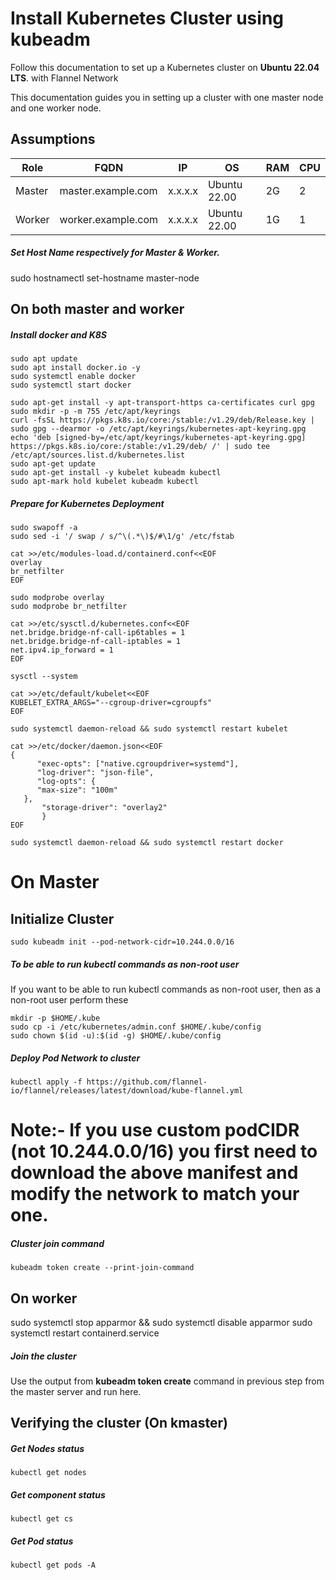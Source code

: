 # Install Kubernetes Cluster using kubeadm
Follow this documentation to set up a Kubernetes cluster on __Ubuntu 22.04 LTS__. with Flannel Network

This documentation guides you in setting up a cluster with one master node and one worker node.

## Assumptions
|Role|FQDN|IP|OS|RAM|CPU|
|----|----|----|----|----|----|
|Master|master.example.com|x.x.x.x|Ubuntu 22.00|2G|2|
|Worker|worker.example.com|x.x.x.x|Ubuntu 22.00|1G|1|

##### Set Host Name respectively for Master & Worker.
sudo hostnamectl set-hostname master-node

## On both master and worker
##### Install docker and K8S
```
sudo apt update
sudo apt install docker.io -y
sudo systemctl enable docker
sudo systemctl start docker
```
```
sudo apt-get install -y apt-transport-https ca-certificates curl gpg
sudo mkdir -p -m 755 /etc/apt/keyrings
curl -fsSL https://pkgs.k8s.io/core:/stable:/v1.29/deb/Release.key | sudo gpg --dearmor -o /etc/apt/keyrings/kubernetes-apt-keyring.gpg
echo 'deb [signed-by=/etc/apt/keyrings/kubernetes-apt-keyring.gpg] https://pkgs.k8s.io/core:/stable:/v1.29/deb/ /' | sudo tee /etc/apt/sources.list.d/kubernetes.list
sudo apt-get update
sudo apt-get install -y kubelet kubeadm kubectl
sudo apt-mark hold kubelet kubeadm kubectl
```

##### Prepare for Kubernetes Deployment
```
sudo swapoff -a
sudo sed -i '/ swap / s/^\(.*\)$/#\1/g' /etc/fstab
```
```
cat >>/etc/modules-load.d/containerd.conf<<EOF
overlay
br_netfilter
EOF
```
```
sudo modprobe overlay
sudo modprobe br_netfilter
```
```
cat >>/etc/sysctl.d/kubernetes.conf<<EOF
net.bridge.bridge-nf-call-ip6tables = 1
net.bridge.bridge-nf-call-iptables = 1
net.ipv4.ip_forward = 1
EOF
```
```
sysctl --system
```
```
cat >>/etc/default/kubelet<<EOF
KUBELET_EXTRA_ARGS="--cgroup-driver=cgroupfs"
EOF
```
```
sudo systemctl daemon-reload && sudo systemctl restart kubelet
```
```
cat >>/etc/docker/daemon.json<<EOF
{
      "exec-opts": ["native.cgroupdriver=systemd"],
      "log-driver": "json-file",
      "log-opts": {
      "max-size": "100m"
   },
       "storage-driver": "overlay2"
       }
EOF
```

```
sudo systemctl daemon-reload && sudo systemctl restart docker
```
# On Master
## Initialize Cluster
```
sudo kubeadm init --pod-network-cidr=10.244.0.0/16
```
##### To be able to run kubectl commands as non-root user
If you want to be able to run kubectl commands as non-root user, then as a non-root user perform these
```
mkdir -p $HOME/.kube
sudo cp -i /etc/kubernetes/admin.conf $HOME/.kube/config
sudo chown $(id -u):$(id -g) $HOME/.kube/config
```

##### Deploy Pod Network to cluster 
```
kubectl apply -f https://github.com/flannel-io/flannel/releases/latest/download/kube-flannel.yml
```
# Note:- If you use custom podCIDR (not 10.244.0.0/16) you first need to download the above manifest and modify the network to match your one.

##### Cluster join command
```
kubeadm token create --print-join-command
```
## On worker
sudo systemctl stop apparmor && sudo systemctl disable apparmor
sudo systemctl restart containerd.service

##### Join the cluster
Use the output from __kubeadm token create__ command in previous step from the master server and run here.

## Verifying the cluster (On kmaster)
##### Get Nodes status
```
kubectl get nodes
```
##### Get component status
```
kubectl get cs
```
##### Get Pod status
```
kubectl get pods -A
```

